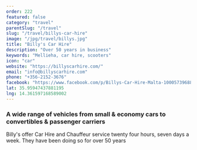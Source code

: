 ```yaml
---
order: 222
featured: false
category: "travel"
parentSlug: "/travel"
slug: "/travel/billys-car-hire"
image: "/jpg/travel/billys.jpg"
title: "Billy's Car Hire"
description: "Over 50 years in business"
keywords: "Mellieha, car hire, scooters"
icon: "car"
website: "https://billyscarhire.com/"
email: "info@billyscarhire.com"
phone: "+356-2152-3676"
facebook: "https://www.facebook.com/p/Billys-Car-Hire-Malta-100057396881687/"
lat: 35.95947437881195
lng: 14.361597168589002
---
```

### A wide range of vehicles from small & economy cars to convertibles & passenger carriers

Billy's offer Car Hire and Chauffeur service twenty four hours, seven days a week. They have been doing so for over 50 years